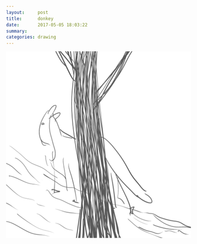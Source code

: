 ```yaml
---
layout:     post
title:      donkey
date:       2017-05-05 18:03:22
summary:    
categories: drawing
---
```

![donkey](/images/diary/donkey.png ".")
